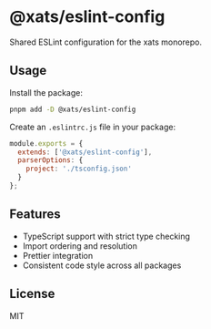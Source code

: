 # @xats/eslint-config

Shared ESLint configuration for the xats monorepo.

## Usage

Install the package:

```bash
pnpm add -D @xats/eslint-config
```

Create an `.eslintrc.js` file in your package:

```js
module.exports = {
  extends: ['@xats/eslint-config'],
  parserOptions: {
    project: './tsconfig.json'
  }
};
```

## Features

- TypeScript support with strict type checking
- Import ordering and resolution
- Prettier integration
- Consistent code style across all packages

## License

MIT